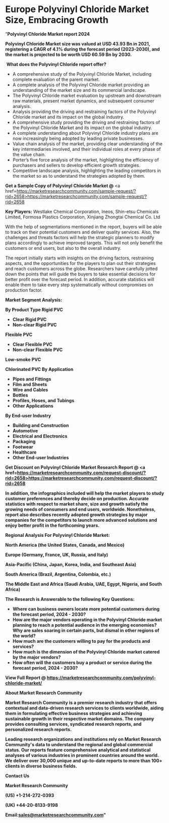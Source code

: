# Europe Polyvinyl Chloride Market Size, Embracing Growth
"<strong>Polyvinyl Chloride Market report 2024</strong>

<strong>Polyvinyl Chloride Market size was valued at USD 43.93 Bn in 2021, registering a CAGR of 4.1% during the forecast period (2023-2030), and the market is projected to be worth USD 60.59 Bn by 2030.</strong>

 <strong><b>What does the Polyvinyl Chloride report offer?</b></strong>
<ul>
  <li>A comprehensive study of the Polyvinyl Chloride Market, including complete evaluation of the parent market.</li>
  <li>A complete analysis of the Polyvinyl Chloride market providing an understanding of the market size and its commercial landscape.</li>
  <li>The Polyvinyl Chloride market evaluation by upstream and downstream raw materials, present market dynamics, and subsequent consumer analysis.</li>
  <li>Analysis providing the driving and restraining factors of the Polyvinyl Chloride market and its impact on the global industry.</li>
  <li>A comprehensive study providing the driving and restraining factors of the Polyvinyl Chloride Market and its impact on the global industry.</li>
  <li>A complete understanding about Polyvinyl Chloride industry plans are now increasingly being adopted by leading private businesses.</li>
  <li>Value chain analysis of the market, providing clear understanding of the key intermediaries involved, and their individual roles at every phase of the value chain.</li>
  <li>Porter’s five force analysis of the market, highlighting the efficiency of purchasers and sellers to develop efficient growth strategies.</li>
  <li>Competitive landscape analysis, highlighting the leading competitors in the market so as to understand the strategies adopted by them.</li>
</ul>

<strong>Get a Sample Copy of Polyvinyl Chloride Market @ </strong><a href=https://marketresearchcommunity.com/sample-request/?rid=2658><u>https://marketresearchcommunity.com/sample-request/?rid=2658</u></a>

<strong>Key Players:</strong> 
Westlake Chemical Corporation, Ineos, Shin-etsu Chemicals Limited, Formosa Plastics Corporation, Xinjiang Zhongtai Chemical Co. Ltd

With the help of segmentations mentioned in the report, buyers will be able to track on their potential customers and deliver quality services. Also, the challenges and threats factors will help the strategic planners to modify plans accordingly to achieve improved targets. This will not only benefit the customers or end users, but also to the overall industry.

The report initially starts with insights on the driving factors, restraining aspects, and the opportunities for the players to plan out their strategies and reach customers across the globe. Researchers have carefully jotted down the points that will guide the buyers to take essential decisions for better profit over the forecast period. In addition, accurate statistics will enable them to take every step systematically without compromises on production factor.

<strong>Market Segment Analysis:</strong>


<strong><strong>By Product Type</strong></h4>
Rigid PVC
<ul>
 	<li>Clear Rigid PVC</li>
 	<li>Non-clear Rigid PVC</li>
</ul>
Flexible PVC
<ul>
 	<li>Clear Flexible PVC</li>
 	<li>Non-clear Flexible PVC</li>
</ul>
Low-smoke PVC

Chlorinated PVC
<strong><strong>By Application</strong></h4>
<ul>
 	<li>Pipes and Fittings</li>
 	<li>Film and Sheets</li>
 	<li>Wire and Cables</li>
 	<li>Bottles</li>
 	<li>Profiles, Hoses, and Tubings</li>
 	<li>Other Applications</li>
</ul>
<strong><strong>By End-user Industry</strong></h4>
<ul>
 	<li>Building and Construction</li>
 	<li>Automotive</li>
 	<li>Electrical and Electronics</li>
 	<li>Packaging</li>
 	<li>Footwear</li>
 	<li>Healthcare</li>
 	<li>Other End-user Industries</li>
</ul>

<strong>Get Discount on Polyvinyl Chloride Market Research Report @ </b></strong><a href=https://marketresearchcommunity.com/request-discount/?rid=2658><u>https://marketresearchcommunity.com/request-discount/?rid=2658</u></a>

In addition, the infographics included will help the market players to study customer preferences and thereby decide on production. Accurate statistics with respect to market share, size and growth satisfy the growing needs of consumers and end users, worldwide. Nonetheless, report also describes recently adopted growth strategies by major companies for the competitors to launch more advanced solutions and enjoy better profit in the forthcoming years.

<strong>Regional Analysis For Polyvinyl Chloride Market:</strong>

<strong>North America</strong> (the United States, Canada, and Mexico)

<strong>Europe</strong> (Germany, France, UK, Russia, and Italy)

<strong>Asia-Pacific</strong> (China, Japan, Korea, India, and Southeast Asia)

<strong>South America</strong> (Brazil, Argentina, Colombia, etc.)

<strong>The Middle East and Africa</strong> (Saudi Arabia, UAE, Egypt, Nigeria, and South Africa)

<strong>The Research is Answerable to the following Key Questions:</strong>
<ul>
 	<li>Where can business owners locate more potential customers during the forecast period, 2024 - 2030?</li>
 	<li>How are the major vendors operating in the Polyvinyl Chloride market planning to reach a potential audience in the emerging economies? Why are sales soaring in certain parts, but dismal in other regions of the world?</li>
 	<li>How much are the customers willing to pay for the products and services?</li>
 	<li>How much is the dimension of the Polyvinyl Chloride market catered by the major vendors?</li>
 	<li>How often will the customers buy a product or service during the forecast period, 2024 - 2030?</li>
</ul>

<strong>View Full Report @</strong> <a href=https://marketresearchcommunity.com/polyvinyl-chloride-market/>https://marketresearchcommunity.com/polyvinyl-chloride-market/</a>

<strong>About Market Research Community</strong>

Market Research Community is a premier research industry that offers contextual and data-driven research services to clients worldwide, aiding them in formulating effective business strategies and achieving sustainable growth in their respective market domains. The company provides consulting services, syndicated research reports, and personalized research reports.

Leading research organizations and institutions rely on Market Research Community's data to understand the regional and global commercial status. Our reports feature comprehensive analytical and statistical analyses of various industries in prominent countries around the world. We deliver over 30,000 unique and up-to-date reports to more than 100+ clients in diverse business fields.

<strong>Contact Us</strong>

<strong>Market Research Community</strong>

(US) +1-214-272-0393

(UK) +44-20-8133-9198

<strong>Email:</strong>sales@marketresearchcommunity.com"
